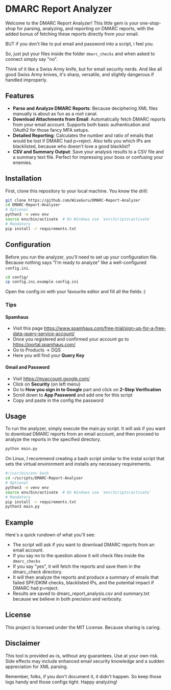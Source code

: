 # DMARC Report Analyzer

Welcome to the DMARC Report Analyzer! 
This little gem is your one-stop-shop for parsing, analyzing, and reporting on DMARC reports, with the added bonus of 
fetching these reports directly from your email. 

BUT if you don't like to put email and password into a script, i feel you.

So, just put your files inside the folder `dmarc_checks` and when asked to connect simply say "no".


Think of it like a Swiss Army knife, but for email security nerds. 
And like all good Swiss Army knives, it's sharp, versatile, and slightly dangerous if handled improperly.

## Features

- **Parse and Analyze DMARC Reports**: Because deciphering XML files manually is about as fun as a root canal.
- **Download Attachments from Email**: Automatically fetch DMARC reports from your email account. Supports both basic authentication and OAuth2 for those fancy MFA setups.
- **Detailed Reporting**: Calculates the number and ratio of emails that would be lost if DMARC had p=reject. Also tells you which IPs are blacklisted, because who doesn't love a good blacklist?
- **CSV and Summary Output**: Save your analysis results to a CSV file and a summary text file. Perfect for impressing your boss or confusing your enemies.

## Installation

First, clone this repository to your local machine. You know the drill:

```bash
git clone https://github.com/WiseGuru/DMARC-Report-Analyzer
cd DMARC-Report-Analyzer
# Optional 
python3 -m venv env
source env/bin/activate  # On Windows use `env\Scripts\activate`
# Mandatory
pip install -r requirements.txt
```

## Configuration
Before you run the analyzer, you'll need to set up your configuration file. 
Because nothing says "I'm ready to analyze" like a well-configured `config.ini`.

```bash
cd config/
cp config.ini.example config.ini
```

Open the config.ini with your favourite editor and fill all the fields :)

### Tips
#### Spamhaus
- Visit this page https://www.spamhaus.com/free-trial/sign-up-for-a-free-data-query-service-account/
- Once you registered and confirmed your account go to https://portal.spamhaus.com/
- Go to Products -> DQS
- Here you will find your **Query Key**
#### Gmail and Password
- Visit https://myaccount.google.com/
- Click on **Security** (on left menu)
- Go to **How you sign in to Google** part and click on **2-Step Verification**
- Scroll down to **App Password** and add one for this script 
- Copy and paste in the config the password

## Usage
To run the analyzer, simply execute the main.py script. It will ask if you want to download DMARC reports from an email account, and then proceed to analyze the reports in the specified directory.

```bash
python main.py
```

On Linux, I recommend creating a bash script similar to the instal script that sets the virtual environment and installs any necessary requirements.

```bash
#!/usr/bin/env bash
cd ~/scripts/DMARC-Report-Analyzer
# Optional
python3 -m venv env
source env/bin/activate  # On Windows use `env\Scripts\activate`
# Mandatory
pip install -r requirements.txt
python3 main.py
```

## Example
Here's a quick rundown of what you'll see:

- The script will ask if you want to download DMARC reports from an email account.
- If you say no to the question above it will check files inside the `dmarc_checks`
- If you say "yes", it will fetch the reports and save them in the dmarc_check directory.
- It will then analyze the reports and produce a summary of emails that failed SPF/DKIM checks, blacklisted IPs, and the potential impact if DMARC had p=reject.
- Results are saved to dmarc_report_analysis.csv and summary.txt because we believe in both precision and verbosity.

## License
This project is licensed under the MIT License. Because sharing is caring.

## Disclaimer
This tool is provided as-is, without any guarantees. Use at your own risk. Side effects may include enhanced email security knowledge and a sudden appreciation for XML parsing.

Remember, folks, if you don't document it, it didn't happen. So keep those logs handy and those configs tight. Happy analyzing!

